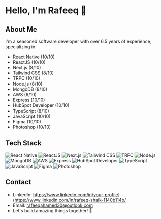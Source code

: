 # Hello, I'm Rafeeq 👋

## About Me
I'm a seasoned software developer with over 6.5 years of experience, specializing in:

- React Native (10/10)
- ReactJS (10/10)
- Next.js (8/10)
- Tailwind CSS (8/10)
- TRPC (10/10)
- Node.js (8/10)
- MongoDB (8/10)
- AWS (6/10)
- Express (10/10)
- HubSpot Developer (10/10)
- TypeScript (8/10)
- JavaScript (10/10)
- Figma (10/10)
- Photoshop (10/10)

## Tech Stack
![React Native](https://img.shields.io/badge/React_Native-10/10-blue)
![ReactJS](https://img.shields.io/badge/ReactJS-10/10-blue)
![Next.js](https://img.shields.io/badge/Next.js-8/10-blue)
![Tailwind CSS](https://img.shields.io/badge/Tailwind_CSS-8/10-blue)
![TRPC](https://img.shields.io/badge/TRPC-10/10-blue)
![Node.js](https://img.shields.io/badge/Node.js-8/10-green)
![MongoDB](https://img.shields.io/badge/MongoDB-8/10-green)
![AWS](https://img.shields.io/badge/AWS-6/10-orange)
![Express](https://img.shields.io/badge/Express-10/10-green)
![HubSpot Developer](https://img.shields.io/badge/HubSpot_Developer-10/10-blue)
![TypeScript](https://img.shields.io/badge/TypeScript-8/10-blue)
![JavaScript](https://img.shields.io/badge/JavaScript-10/10-yellow)
![Figma](https://img.shields.io/badge/Figma-10/10-purple)
![Photoshop](https://img.shields.io/badge/Photoshop-10/10-purple)

## Contact
- LinkedIn: https://www.linkedin.com/in/your-profile](https://www.linkedin.com/in/rafeeq-shaik-1140b114b/
- Email: rafeeqahamed30@outlook.com
- Let's build amazing things together! 🚀
